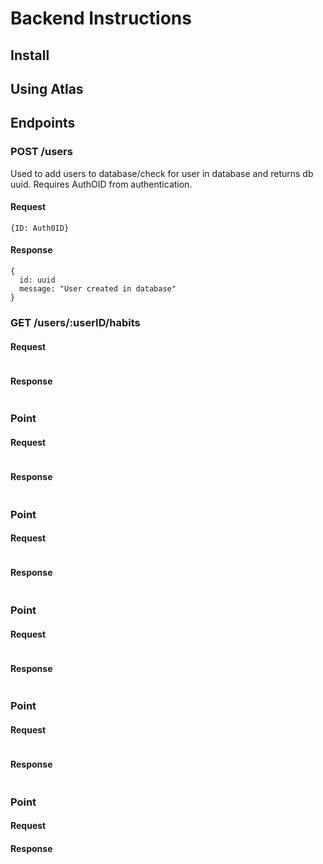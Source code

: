 # Backend Instructions
## Install
## Using Atlas
## Endpoints

### POST /users
Used to add users to database/check for user in database and returns db uuid. Requires AuthOID from authentication.
#### Request
```
{ID: Auth0ID}
```
#### Response
```
{
  id: uuid
  message: "User created in database"
}
```

### GET /users/:userID/habits
#### Request
```
```
#### Response
```
```

### Point
#### Request
```
```
#### Response
```
```

### Point
#### Request
```
```
#### Response
```
```


### Point
#### Request
```
```
#### Response
```
```


### Point
#### Request
```
```
#### Response
```
```


### Point
#### Request
#### Response
